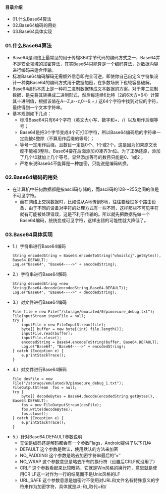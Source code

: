 #### 目录介绍
- 01.什么Base64算法
- 02.Base64编码的用处
- 03.Base64具体实现




### 01.什么Base64算法
- Base64是网络上最常见的用于传输8Bit字节代码的编码方式之一，Base64并不是安全领域的加密算法，其实Base64只能算是一个编码算法，对数据内容进行编码来适合传输。
- 标准Base64编码解码无需额外信息即完全可逆，即使你自己自定义字符集设计一种类Base64的编码方式用于数据加密，在多数场景下也较容易破解。
- Base64编码本质上是一种将二进制数据转成文本数据的方案。对于非二进制数据，是先将其转换成二进制形式，然后每连续6比特（2的6次方=64）计算其十进制值，根据该值在A--Z,a--z,0--9,+,/ 这64个字符中找到对应的字符，最终得到一个文本字符串。
- 基本规则如下几点：
    - 标准Base64只有64个字符（英文大小写、数字和+、/）以及用作后缀等号；
    - Base64是把3个字节变成4个可打印字符，所以Base64编码后的字符串一定能被4整除（不算用作后缀的等号）；
    - 等号一定用作后缀，且数目一定是0个、1个或2个。这是因为如果原文长度不能被3整除，Base64要在后面添加\0凑齐3n位。为了正确还原，添加了几个\0就加上几个等号。显然添加等号的数目只能是0、1或2；
    - 严格来说Base64不能算是一种加密，只能说是编码转换。




### 02.Base64编码的用处
- 在计算机中任何数据都是按ascii码存储的，而ascii码的128～255之间的值是不可见字符。
    - 而在网络上交换数据时，比如说从A地传到B地，往往要经过多个路由设备，由于不同的设备对字符的处理方式有一些不同，这样那些不可见字符就有可能被处理错误，这是不利于传输的。所以就先把数据先做一个Base64编码，统统变成可见字符，这样出错的可能性就大降低了。


### 03.Base64具体实现
- 1.）字符串进行Base64编码
    ``` 
    String encodedString = Base64.encodeToString("whoislcj".getBytes(), Base64.DEFAULT);
    Log.e("Base64", "Base64---->" + encodedString);
    ```
- 2.）字符串进行Base64解码
    ```
    String decodedString =new String(Base64.decode(encodedString,Base64.DEFAULT));
    Log.e("Base64", "Base64---->" + decodedString);
    ```
- 3.）对文件进行Base64编码
    ```
    File file = new File("/storage/emulated/0/pimsecure_debug.txt");
    FileInputStream inputFile = null;
    try {
        inputFile = new FileInputStream(file);
        byte[] buffer = new byte[(int) file.length()];
        inputFile.read(buffer);
        inputFile.close();
        encodedString = Base64.encodeToString(buffer, Base64.DEFAULT);
        Log.e("Base64", "Base64---->" + encodedString);
    } catch (Exception e) {
        e.printStackTrace();
    }
    ```
- 4.）对文件进行Base64解码
    ```
    File desFile = new File("/storage/emulated/0/pimsecure_debug_1.txt");
    FileOutputStream  fos = null;
    try {
        byte[] decodeBytes = Base64.decode(encodedString.getBytes(), Base64.DEFAULT);
        fos = new FileOutputStream(desFile);
        fos.write(decodeBytes);
        fos.close();
    } catch (Exception e) {
        e.printStackTrace();
    }
    ```
- 5.）针对Base64.DEFAULT参数说明
    - 无论是编码还是解码都会有一个参数Flags，Android提供了以下几种
    - DEFAULT 这个参数是默认，使用默认的方法来加密
    - NO_PADDING 这个参数是略去加密字符串最后的”=”
    - NO_WRAP 这个参数意思是略去所有的换行符（设置后CRLF就没用了）
    - CRLF 这个参数看起来比较眼熟，它就是Win风格的换行符，意思就是使用CR LF这一对作为一行的结尾而不是Unix风格的LF
    - URL_SAFE 这个参数意思是加密时不使用对URL和文件名有特殊意义的字符来作为加密字符，具体就是以-和_取代+和/













